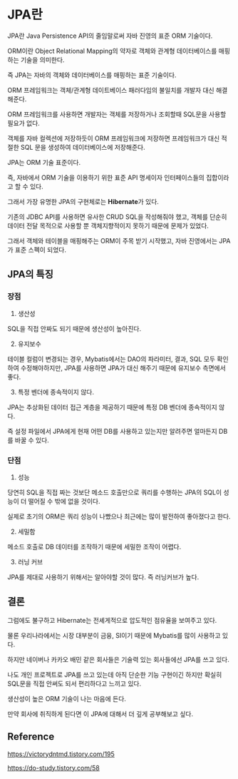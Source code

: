 # JPA란

JPA란 Java Persistence API의 줄임말로써 자바 진영의 표준 ORM 기술이다.

ORM이란 Object Relational Mapping의 약자로 객체와 관계형 데이터베이스를 매핑하는 기술을 의미한다.

즉 JPA는 자바의 객체와 데이터베이스를 매핑하는 표준 기술이다.

ORM 프레임워크는 객체/관계형 데이트베이스 패러다임의 불일치를 개발자 대신 해결해준다.

ORM 프레임워크를 사용하면 개발자는 객체를 저장하거나 조회할때 SQL문을 사용할 필요가 없다.

객체를 자바 컬렉션에 저장하듯이 ORM 프레임워크에 저장하면 프레임워크가 대신 적절한 SQL 문을 생성하여 데이터베이스에 저장해준다.

JPA는 ORM 기술 표준이다.

즉, 자바에서 ORM 기술을 이용하기 위한 표준 API 명세이자 인터페이스들의 집합이라고 할 수 있다.

그래서 가장 유명한 JPA의 구현체로는 **Hibernate**가 있다.

기존의 JDBC API를 사용하면 유사한 CRUD SQL을 작성해줘야 했고, 객체를 단순히 데이터 전달 목적으로 사용할 뿐 객체지향적이지 못하기 때문에 문제가 있었다.

그래서 객체와 테이블을 매핑해주는 ORM이 주목 받기 시작했고, 자바 진영에서는 JPA가 표준 스펙이 되었다.

## JPA의 특징

### 장점

1. 생산성

SQL을 직접 안짜도 되기 때문에 생산성이 높아진다.

2. 유지보수

테이블 컬럼이 변경되는 경우, Mybatis에서는 DAO의 파라미터, 결과, SQL 모두 확인하여 수정해야하지만, JPA를 사용하면 JPA가 대신 해주기 때문에 유지보수 측면에서 좋다.

3. 특정 벤더에 종속적이지 않다.

JPA는 추상화된 데이터 접근 계층을 제공하기 때문에 특정 DB 벤더에 종속적이지 않다.

즉 설정 파일에서 JPA에게 현재 어떤 DB를 사용하고 있는지만 알려주면 얼마든지 DB를 바꿀 수 있다.

### 단점

1. 성능

당연히 SQL을 직접 짜는 것보단 메소드 호출만으로 쿼리를 수행하는 JPA의 SQL이 성능이 더 떨어질 수 밖에 없을 것이다.

실제로 초기의 ORM은 쿼리 성능이 나빴으나 최근에는 많이 발전하여 좋아졌다고 한다.

2. 세밀함

메소드 호출로 DB 데이터를 조작하기 때문에 세밀한 조작이 어렵다.

3. 러닝 커브

JPA를 제대로 사용하기 위해서는 알아야할 것이 많다. 즉 러닝커브가 높다.

## 결론

그럼에도 불구하고 Hibernate는 전셰게적으로 압도적인 점유율을 보여주고 있다.

물론 우리나라에서는 시장 대부분이 금융, SI이기 때문에 Mybatis를 많이 사용하고 있다.

하지만 네이버나 카카오 배민 같은 회사들은 기술력 있는 회사들에선 JPA를 쓰고 있다.

나도 개인 프로젝트로 JPA를 쓰고 있는데 아직 단순한 기능 구현이긴 하지만 확실히 SQL문을 직접 안써도 되서 편리하다고 느끼고 있다.

생산성이 높은 ORM 기술이 나는 마음에 든다.

만약 회사에 취직하게 된다면 이 JPA에 대해서 더 깊게 공부해보고 싶다.

## Reference

https://victorydntmd.tistory.com/195

https://do-study.tistory.com/58